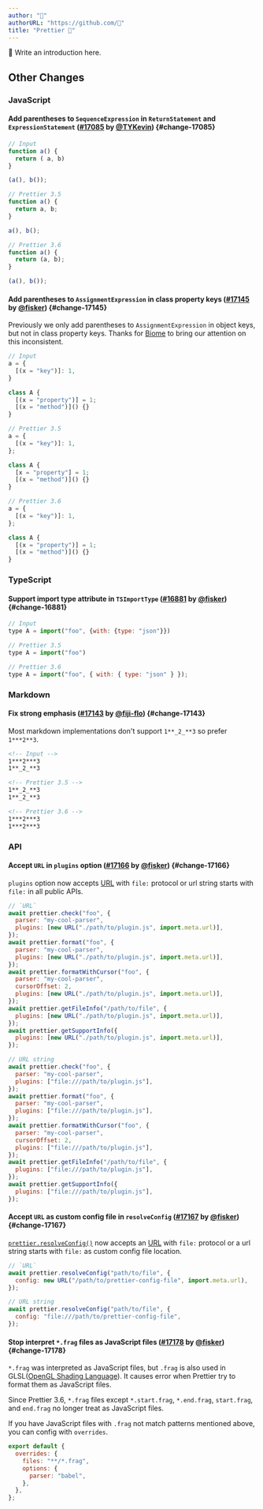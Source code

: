 ```yaml
---
author: "🚧"
authorURL: "https://github.com/🚧"
title: "Prettier 🚧"
---
```


🚧 Write an introduction here.

<!-- truncate -->

## Other Changes

### JavaScript

#### Add parentheses to `SequenceExpression` in `ReturnStatement` and `ExpressionStatement` ([#17085](https://github.com/prettier/prettier/pull/17085) by [@TYKevin](https://github.com/TYKevin)) {#change-17085}

<!-- prettier-ignore -->
```jsx
// Input
function a() {
  return ( a, b)
}

(a(), b());

// Prettier 3.5
function a() {
  return a, b;
}

a(), b();

// Prettier 3.6
function a() {
  return (a, b);
}

(a(), b());
```

#### Add parentheses to `AssignmentExpression` in class property keys ([#17145](https://github.com/prettier/prettier/pull/17145) by [@fisker](https://github.com/fisker)) {#change-17145}

Previously we only add parentheses to `AssignmentExpression` in object keys, but not in class property keys. Thanks for [Biome](https://biomejs.dev/formatter/differences-with-prettier/#prettier-has-an-inconsistent-behavior-for-assignment-in-computed-keys) to bring our attention on this inconsistent.

<!-- prettier-ignore -->
```jsx
// Input
a = {
  [(x = "key")]: 1,
}

class A {
  [(x = "property")] = 1;
  [(x = "method")]() {}
}

// Prettier 3.5
a = {
  [(x = "key")]: 1,
};

class A {
  [x = "property"] = 1;
  [(x = "method")]() {}
}

// Prettier 3.6
a = {
  [(x = "key")]: 1,
};

class A {
  [(x = "property")] = 1;
  [(x = "method")]() {}
}
```

### TypeScript

#### Support import type attribute in `TSImportType` ([#16881](https://github.com/prettier/prettier/pull/16881) by [@fisker](https://github.com/fisker)) {#change-16881}

<!-- prettier-ignore -->
```jsx
// Input
type A = import("foo", {with: {type: "json"}})

// Prettier 3.5
type A = import("foo")

// Prettier 3.6
type A = import("foo", { with: { type: "json" } });
```

### Markdown

#### Fix strong emphasis ([#17143](https://github.com/prettier/prettier/pull/17143) by [@fiji-flo](https://github.com/fiji-flo)) {#change-17143}

Most markdown implementations don't support `1**_2_**3` so prefer `1***2**3`.

<!-- prettier-ignore -->
```md
<!-- Input -->
1***2***3
1**_2_**3

<!-- Prettier 3.5 -->
1**_2_**3
1**_2_**3

<!-- Prettier 3.6 -->
1***2***3
1***2***3
```

### API

#### Accept `URL` in `plugins` option ([#17166](https://github.com/prettier/prettier/pull/17166) by [@fisker](https://github.com/fisker)) {#change-17166}

`plugins` option now accepts [URL](https://developer.mozilla.org/en-US/docs/Web/API/URL) with `file:` protocol or url string starts with `file:` in all public APIs.

```js
// `URL`
await prettier.check("foo", {
  parser: "my-cool-parser",
  plugins: [new URL("./path/to/plugin.js", import.meta.url)],
});
await prettier.format("foo", {
  parser: "my-cool-parser",
  plugins: [new URL("./path/to/plugin.js", import.meta.url)],
});
await prettier.formatWithCursor("foo", {
  parser: "my-cool-parser",
  cursorOffset: 2,
  plugins: [new URL("./path/to/plugin.js", import.meta.url)],
});
await prettier.getFileInfo("/path/to/file", {
  plugins: [new URL("./path/to/plugin.js", import.meta.url)],
});
await prettier.getSupportInfo({
  plugins: [new URL("./path/to/plugin.js", import.meta.url)],
});

// URL string
await prettier.check("foo", {
  parser: "my-cool-parser",
  plugins: ["file:///path/to/plugin.js"],
});
await prettier.format("foo", {
  parser: "my-cool-parser",
  plugins: ["file:///path/to/plugin.js"],
});
await prettier.formatWithCursor("foo", {
  parser: "my-cool-parser",
  cursorOffset: 2,
  plugins: ["file:///path/to/plugin.js"],
});
await prettier.getFileInfo("/path/to/file", {
  plugins: ["file:///path/to/plugin.js"],
});
await prettier.getSupportInfo({
  plugins: ["file:///path/to/plugin.js"],
});
```

#### Accept `URL` as custom config file in `resolveConfig` ([#17167](https://github.com/prettier/prettier/pull/17167) by [@fisker](https://github.com/fisker)) {#change-17167}

[`prettier.resolveConfig()`](https://prettier.io/docs/api#prettierresolveconfigfileurlorpath--options) now accepts an [URL](https://developer.mozilla.org/en-US/docs/Web/API/URL) with `file:` protocol or a url string starts with `file:` as custom config file location.

```js
// `URL`
await prettier.resolveConfig("path/to/file", {
  config: new URL("/path/to/prettier-config-file", import.meta.url),
});

// URL string
await prettier.resolveConfig("path/to/file", {
  config: "file:///path/to/prettier-config-file",
});
```

#### Stop interpret `*.frag` files as JavaScript files ([#17178](https://github.com/prettier/prettier/pull/17178) by [@fisker](https://github.com/fisker)) {#change-17178}

`*.frag` was interpreted as JavaScript files, but `.frag` is also used in GLSL([OpenGL Shading Language](https://en.wikipedia.org/wiki/OpenGL_Shading_Language)). It causes error when Prettier try to format them as JavaScript files.

Since Prettier 3.6, `*.frag` files except `*.start.frag`, `*.end.frag`, `start.frag`, and `end.frag` no longer treat as JavaScript files.

If you have JavaScript files with `.frag` not match patterns mentioned above, you can config with `overrides`.

```js
export default {
  overrides: {
    files: "**/*.frag",
    options: {
      parser: "babel",
    },
  },
};
```
